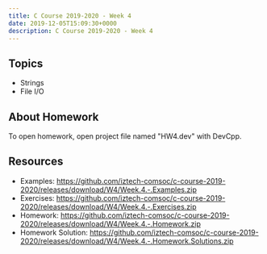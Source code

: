 ```yaml
---
title: C Course 2019-2020 - Week 4
date: 2019-12-05T15:09:30+0000
description: C Course 2019-2020 - Week 4
---
```


## Topics
- Strings
- File I/O

## About Homework
To open homework, open project file named "HW4.dev" with DevCpp. 

## Resources
- Examples: https://github.com/iztech-comsoc/c-course-2019-2020/releases/download/W4/Week.4.-.Examples.zip
- Exercises: https://github.com/iztech-comsoc/c-course-2019-2020/releases/download/W4/Week.4.-.Exercises.zip
- Homework: https://github.com/iztech-comsoc/c-course-2019-2020/releases/download/W4/Week.4.-.Homework.zip
- Homework Solution: https://github.com/iztech-comsoc/c-course-2019-2020/releases/download/W4/Week.4.-.Homework.Solutions.zip
